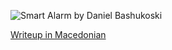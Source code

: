![Smart Alarm by Daniel Bashukoski](https://cdn.discordapp.com/attachments/1109427111032274975/1227366943447715880/image.png?ex=6628258a&is=6615b08a&hm=1d0da66848e1016fdedeab7536a4d3f2ca15694a25a9a889f52ab7f2a00ca256&)

[Writeup in Macedonian]([https://www.example.com](https://drive.google.com/file/d/1468gFItwkoSVQyQZTPs6TXYLZX8B6lKN/view?usp=drive_link))
